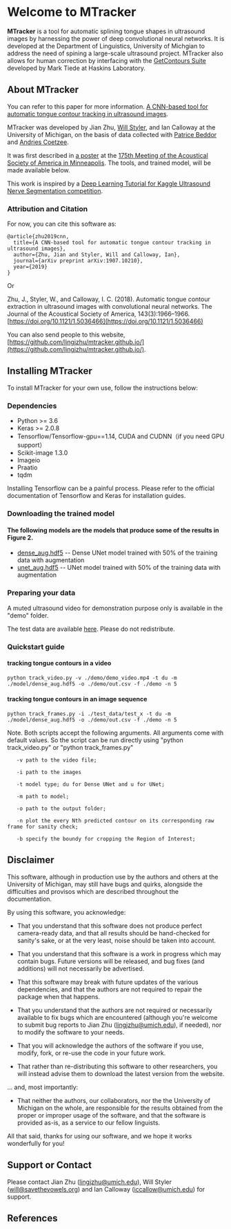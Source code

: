 # Welcome to MTracker

**MTracker** is a tool for automatic splining tongue shapes in ultrasound images by harnessing the power of deep convolutional neural networks. It is developed at the Department of Linguistics, University of Michgian to address the need of spining a large-scale ultrasound project. MTracker also allows for human correction by interfacing with the [GetContours Suite](https://github.com/mktiede/GetContours) developed by Mark Tiede at Haskins Laboratory.


## About MTracker

You can refer to this paper for more information. [A CNN-based tool for automatic tongue contour tracking in ultrasound images](https://arxiv.org/abs/1907.10210).

MTracker was developed by Jian Zhu, [Will Styler](http://savethevowels.org/will/), and Ian Calloway at the University of Michigan, on the basis of data collected with [Patrice Beddor](https://sites.lsa.umich.edu/beddor/) and [Andries Coetzee](https://sites.lsa.umich.edu/coetzee/).  


It was first described in [a poster](https://github.com/lingjzhu/mtracker.github.io/blob/master/mtracker_asa2018_poster%202.pdf) at the [175th Meeting of the Acoustical Society of America in Minneapolis](https://acousticalsociety.org/program-of-175th-meeting-of-the-acoustical-society-of-america/).  The tools, and trained model, will be made available below.

This work is inspired by a [Deep Learning Tutorial for Kaggle Ultrasound Nerve Segmentation competition](https://github.com/jocicmarko/ultrasound-nerve-segmentation). 



### Attribution and Citation

For now, you can cite this software as:

```
@article{zhu2019cnn,
  title={A CNN-based tool for automatic tongue contour tracking in ultrasound images},
  author={Zhu, Jian and Styler, Will and Calloway, Ian},
  journal={arXiv preprint arXiv:1907.10210},
  year={2019}
}
```

Or

Zhu, J., Styler, W., and Calloway, I. C. (2018). Automatic tongue contour extraction in ultrasound images with convolutional neural networks. The Journal of the Acoustical Society of America, 143(3):1966–1966. [https://doi.org/10.1121/1.5036466](https://doi.org/10.1121/1.5036466)

You can also send people to this website, [https://github.com/lingjzhu/mtracker.github.io/](https://github.com/lingjzhu/mtracker.github.io/).

## Installing MTracker

To install MTracker for your own use, follow the instructions below:

### Dependencies

- Python >= 3.6
- Keras >= 2.0.8
- Tensorflow/Tensorflow-gpu==1.14, CUDA and CUDNN（if you need GPU support）
- Scikit-image 1.3.0
- Imageio
- Praatio
- tqdm

Installing Tensorflow can be a painful process. Please refer to the official documentation of Tensorflow and Keras for installation guides.

### Downloading the trained model

#### The following models are the models that produce some of the results in Figure 2.
- [dense_aug.hdf5](https://drive.google.com/file/d/1r1PnFw8KihmJnhXLUsKiw9BxJTSm3PhM/view?usp=sharing) -- Dense UNet model trained with 50% of the training data with augmentation
- [unet_aug.hdf5](https://drive.google.com/file/d/181unum8CBgpzoGs-4KFqOwj7k7ELlK3R/view?usp=sharing) -- UNet model trained with 50% of the training data with augmentation


### Preparing your data

A muted ultrasound video for demonstration purpose only is available in the "demo" folder.

The test data are available [here](https://drive.google.com/drive/folders/14x-lG-gDZE-3qzMI5MPYJ7q2-8vu5Xc1?usp=sharing). Please do not redistribute.

### Quickstart guide
#### tracking tongue contours in a video
```
python track_video.py -v ./demo/demo_video.mp4 -t du -m ./model/dense_aug.hdf5 -o ./demo/out.csv -f ./demo -n 5
```

#### tracking tongue contours in an image sequence
```
python track_frames.py -i ./test_data/test_x -t du -m ./model/dense_aug.hdf5 -o ./demo/out.csv -f ./demo -n 5
```
Note. Both scripts accept the following arguments. All arguments come with default values. So the script can be run directly using "python track_video.py" or "python track_frames.py"
```
   -v path to the video file;
   
   -i path to the images

   -t model type; du for Dense UNet and u for UNet;

   -m path to model;

   -o path to the output folder;

   -n plot the every Nth predicted contour on its corresponding raw frame for sanity check;

   -b specify the boundy for cropping the Region of Interest;
```


## Disclaimer

This software, although in production use by the authors and others at the University of Michigan, may still have bugs and quirks, alongside the difficulties and provisos which are described throughout the documentation. 

By using this software, you acknowledge:

* That you understand that this software does not produce perfect camera-ready data, and that all results should be hand-checked for sanity's sake, or at the very least, noise should be taken into account.

* That you understand that this software is a work in progress which may contain bugs.  Future versions will be released, and bug fixes (and additions) will not necessarily be advertised.

* That this software may break with future updates of the various dependencies, and that the authors are not required to repair the package when that happens.

* That you understand that the authors are not required or necessarily available to fix bugs which are encountered (although you're welcome to submit bug reports to Jian Zhu (lingjzhu@umich.edu), if needed), nor to modify the software to your needs.

* That you will acknowledge the authors of the software if you use, modify, fork, or re-use the code in your future work.  

* That rather than re-distributing this software to other researchers, you will instead advise them to download the latest version from the website.

... and, most importantly:

* That neither the authors, our collaborators, nor the the University of Michigan on the whole, are responsible for the results obtained from the proper or improper usage of the software, and that the software is provided as-is, as a service to our fellow linguists.

All that said, thanks for using our software, and we hope it works wonderfully for you!

## Support or Contact

Please contact Jian Zhu (lingjzhu@umich.edu), Will Styler (will@savethevowels.org) and Ian Calloway (iccallow@umich.edu) for support.

## References

[^1]: Ronneberger et al. 2015, U-Net: Convolutional Networks for Biomedical Image Segmentation, DOI:10.1007/978-3-319-24574-4_28
